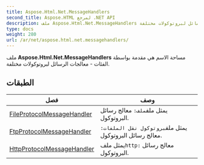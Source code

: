 ```yaml
---
title: Aspose.Html.Net.MessageHandlers
second_title: Aspose.HTML لمرجع .NET API
description: ملف Aspose.Html.Net.MessageHandlers مساحة الاسم هي مقدمة بواسطة الفئات  معالجات الرسائل لبروتوكولات مختلفة.
type: docs
weight: 280
url: /ar/net/aspose.html.net.messagehandlers/
---
```

ملف **Aspose.Html.Net.MessageHandlers** مساحة الاسم هي مقدمة بواسطة الفئات - معالجات الرسائل لبروتوكولات مختلفة.

## الطبقات

| فصل | وصف |
| --- | --- |
| [FileProtocolMessageHandler](./fileprotocolmessagehandler/) | يمثل ملف`ملف:` معالج رسائل البروتوكول. |
| [FtpProtocolMessageHandler](./ftpprotocolmessagehandler/) | يمثل ملف`بروتوكول نقل الملفات:` معالج رسائل البروتوكول. |
| [HttpProtocolMessageHandler](./httpprotocolmessagehandler/) | يمثل ملف`http:` معالج رسائل البروتوكول. |



